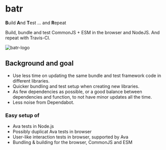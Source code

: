 # batr
**B**uild **A**nd **T**est ... and **R**epeat

Build, bundle and test CommonJS + ESM in the browser and NodeJS. And repeat with Travis-CI.

![batr-logo](https://user-images.githubusercontent.com/236656/115827172-3757dd00-a40c-11eb-9687-70bb6e623d2b.png)


## Background and goal
* Use less time on updating the same bundle and test framework code in different libraries.
* Quicker bundling and test setup when creating new libraries.
* As few dependencies as possible, or a good balance between dependencies and function, to not have minor updates all the time.
* Less noise from Dependabot.

### Easy setup of
* Ava tests in Node.js
* Possibly duplicat Ava tests in browser
* User-like interaction tests in browser, supported by Ava
* Bundling & building for the browser, CommonJS and ESM
